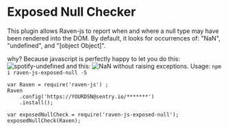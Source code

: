 # Exposed Null Checker
This plugin allows Raven-js to report when and where a null type may have been rendered into the DOM.
By default, it looks for occurrences of: "NaN", "undefined", and "[object Object]".

why? Because javascript is perfectly happy to let you do this:
![spotify-undefined](https://spotify.i.lithium.com/t5/image/serverpage/image-id/28942i787980A970079666?v=1.0)
and this:
![NaN](https://pbs.twimg.com/media/C7P_4k2U0AA16Bp.jpg:large)
without raising exceptions.
Usage:
`npm i raven-js-exposed-null -S`

```
var Raven = require('raven-js') ;
Raven
    .config('https://YOURDSN@sentry.io/*******')
    .install();

var exposedNullCheck = require('raven-js-exposed-null');
exposedNullCheck(Raven);
```
